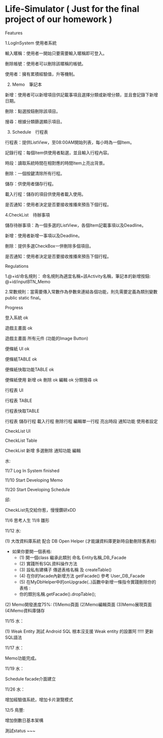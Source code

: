 ﻿# Life-Simulator  ( Just for the final project of our homework )

Features 

1.LogInSystem 使用者系統

輸入暱稱：使用者一開始只要需要輸入暱稱即可登入。

刪除帳號：使用者可以刪除該暱稱的帳號。

使用者：擁有累積經驗值，升等機制。

2. Memo　筆記本

新增：使用者可以新增項目供記載事項且選擇分類或新增分類，並且會記錄下新增日期。

刪除：點選按鈕刪除該項目。

搜尋：根據分類篩選顯示項目。


3. Schedule　行程表

行程表：提供ListView，至08:00AM開始列表，每小時為一個Item。

記錄行程：每個Item供使用者點選，並且輸入行程內容。

時段：讀取系統時間在相對應的時間Item上亮出背景。

刪除：一個按鍵清除所有行程。

儲存：供使用者儲存行程。

載入行程：儲存的項目供使用者載入使用。

是否通知：使用者決定是否要接收推播來預告下個行程。


4.CheckList　待辦事項

儲存待辦事項：為一個多選的ListView，各個Item記載事項以及Deadline。

新增：使用者新增一事項以及Deadline。

刪除：提供多選CheckBox一併刪除多個項目。

是否通知：使用者決定是否要接收推播來預告下個行程。


Regulations

1.@+id/命名規則： 命名規則為適宜名稱+該Activity名稱，筆記本的新增按鈕: @+id/inputBTN_Memo

2.常數規則：當需要傳入常數作為參數來連結各個功能，則先需要定義為類別變數public static final。


Progress

登入系統 ok

遊戲主畫面  ok 

遊戲主畫面 所有元件 (功能的Image Button)

便條紙 UI ok

便條紙TABLE ok

便條紙快取功能TABLE ok

便條紙使用 新增 ok 刪除 ok 編輯 ok 分類搜尋 ok

行程表 UI

行程表 TABLE

行程表快取TABLE

行程表 儲存行程 載入行程 刪除行程 編輯單一行程 亮出時段 通知功能 使用者設定 

CheckList UI

CheckList Table

CheckList 新增 多選刪除 通知功能 編輯


水: 

11/7 Log In System finished

11/10 Start Developing Memo

11/20 Start Developing Schedule


邱:

CheckList先交給你惹，慢慢鑽研xDD

11/6 思考人生
11/8 雛形

11/12 水:

(1) 大改資料庫系統 配合 DB Open Helper (才能讓資料庫更新時自動刪除舊表格)

* 如果你要開一個表格:
    * (1) 開一個class 繼承此類別 命名 Entity名稱_DB_Facade
    * (2) 實踐所有SQL資料操作方法
    * (3) 設私有建構子 傳遞表格名稱 及 createTable()
    * (4) 在你的facade內新增方法 getFacade() 參考 User_DB_Facade
    * (5) 在MyDbHelper中的onUpgrade(..)函數中新增一條指令實踐刪除你的表格 :
    *   你的類別名稱.getFacade().dropTable();

(2) Memo開發進度75%:
   (1)Memo頁面
   (2)Memo編輯頁面
   (3)Memo展現頁面
   (4)Memo資料庫儲存
  
11/15 水：

(1) Weak Entity 測試 Android SQL 根本沒支援 Weak entity 的設置阿 !!!!!
更新SQL語法 

11/17 水：

Memo功能完成。

11/19 水：

Schedule facade介面建立

11/26 水：

增加經驗值系統，增加卡片瀏覽模式

12/5 鳥豐:

增加倒數日基本架構


測試status ~~~




